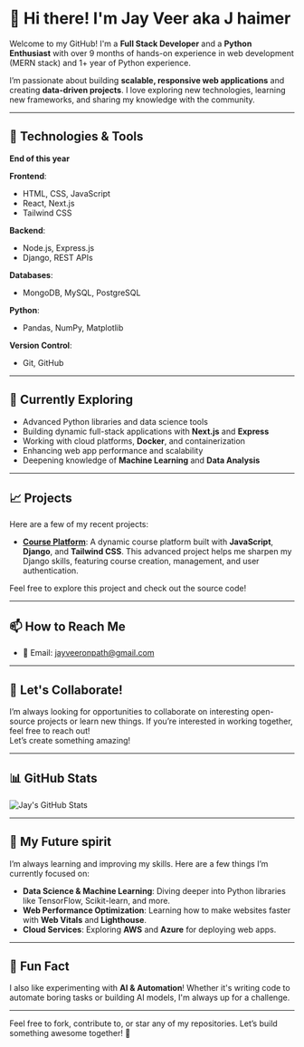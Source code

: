 # 👋 Hi there! I'm Jay Veer aka J haimer
Welcome to my GitHub! I'm a **Full Stack Developer** and a **Python Enthusiast** with over 9 months of hands-on experience in web development (MERN stack) and 1+ year of Python experience.

I’m passionate about building **scalable, responsive web applications** and creating **data-driven projects**. I love exploring new technologies, learning new frameworks, and sharing my knowledge with the community.

---

## 🔧 **Technologies & Tools**

**End of this year**

**Frontend**:  
- HTML, CSS, JavaScript  
- React, Next.js  
- Tailwind CSS  

**Backend**:  
- Node.js, Express.js  
- Django, REST APIs  

**Databases**:  
- MongoDB, MySQL, PostgreSQL  

**Python**:  
- Pandas, NumPy, Matplotlib  

**Version Control**:  
- Git, GitHub  

---

## 🚀 **Currently Exploring**

- Advanced Python libraries and data science tools  
- Building dynamic full-stack applications with **Next.js** and **Express**  
- Working with cloud platforms, **Docker**, and containerization  
- Enhancing web app performance and scalability  
- Deepening knowledge of **Machine Learning** and **Data Analysis**  

---

## 📈 **Projects**

Here are a few of my recent projects:

- **[Course Platform](link)**: A dynamic course platform built with **JavaScript**, **Django**, and **Tailwind CSS**. This advanced project helps me sharpen my Django skills, featuring course creation, management, and user authentication.
  
Feel free to explore this project and check out the source code!

---

## 📫 **How to Reach Me**

- 📧 Email: [jayveeronpath@gmail.com](mailto:jayveeronpath@gmail.com)

---

## 💬 **Let's Collaborate!**

I’m always looking for opportunities to collaborate on interesting open-source projects or learn new things. If you’re interested in working together, feel free to reach out!  
Let’s create something amazing!

---

## 📊 **GitHub Stats**

![Jay's GitHub Stats](https://github-readme-stats.vercel.app/api?username=Jayveer-learning_icons=true&hide_title=true&hide=prs&count_private=true&include_all_commits=true&theme=radical)

---

## 🌱 **My Future spirit**

I’m always learning and improving my skills. Here are a few things I’m currently focused on:

- **Data Science & Machine Learning**: Diving deeper into Python libraries like TensorFlow, Scikit-learn, and more.  
- **Web Performance Optimization**: Learning how to make websites faster with **Web Vitals** and **Lighthouse**.  
- **Cloud Services**: Exploring **AWS** and **Azure** for deploying web apps.  

---

## 🤖 **Fun Fact**

I also like experimenting with **AI & Automation**! Whether it's writing code to automate boring tasks or building AI models, I'm always up for a challenge.

---

Feel free to fork, contribute to, or star any of my repositories. Let’s build something awesome together! 🚀


